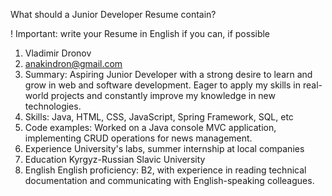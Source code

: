 What should a Junior Developer Resume contain?

! Important: write your Resume in English if you can, if possible

1. Vladimir Dronov
2. anakindron@gmail.com
3. Summary:
Aspiring Junior Developer with a strong desire to learn and grow in web and software development. Eager to apply my skills in real-world projects and constantly improve my knowledge in new technologies.
4. Skills:
Java, HTML, CSS, JavaScript, Spring Framework, SQL, etc
5. Code examples:
Worked on a Java console MVC application, implementing CRUD operations for news management.
6. Experience
University's labs, summer internship at local companies
7. Education
Kyrgyz-Russian Slavic University
8. English
English proficiency: B2, with experience in reading technical documentation and communicating with English-speaking colleagues.
